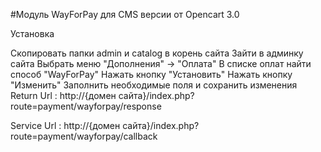 #Модуль WayForPay для CMS версии от Opencart 3.0

Установка

Скопировать папки admin и catalog в корень сайта
Зайти в админку сайта
Выбрать меню "Дополнения" -> "Оплата"
В списке оплат найти способ "WayForPay"
Нажать кнопку "Установить"
Нажать кнопку "Изменить"
Заполнить необходимые поля и сохранить изменения
Return Url : http://{домен сайта}/index.php?route=payment/wayforpay/response

Service Url : http://{домен сайта}/index.php?route=payment/wayforpay/callback
